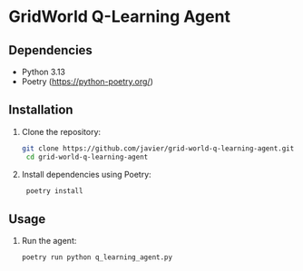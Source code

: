 # GridWorld Q-Learning Agent

## Dependencies

- Python 3.13
- Poetry (https://python-poetry.org/)

## Installation

1. Clone the repository:
   ```bash
   git clone https://github.com/javier/grid-world-q-learning-agent.git
    cd grid-world-q-learning-agent
   ```
2. Install dependencies using Poetry:
   ```bash
    poetry install
   ```

## Usage

1. Run the agent:
   ```bash
   poetry run python q_learning_agent.py
   ```
